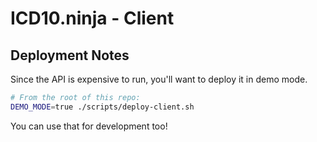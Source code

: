 # ICD10.ninja - Client

## Deployment Notes

Since the API is expensive to run, you'll want to deploy it in demo mode.

```bash
# From the root of this repo:
DEMO_MODE=true ./scripts/deploy-client.sh
```

You can use that for development too!
